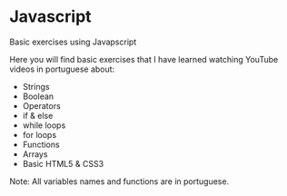 # Javascript
Basic exercises using Javapscript

Here you will find basic exercises that I have learned watching YouTube videos in portuguese about:
- Strings
- Boolean
- Operators
- if & else
- while loops
- for loops
- Functions
- Arrays
- Basic HTML5 & CSS3

Note: All variables names and functions are in portuguese.

